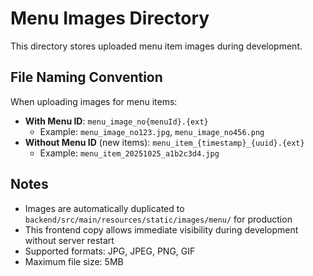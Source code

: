 # Menu Images Directory

This directory stores uploaded menu item images during development.

## File Naming Convention

When uploading images for menu items:
- **With Menu ID**: `menu_image_no{menuId}.{ext}`
  - Example: `menu_image_no123.jpg`, `menu_image_no456.png`
- **Without Menu ID** (new items): `menu_item_{timestamp}_{uuid}.{ext}`
  - Example: `menu_item_20251025_a1b2c3d4.jpg`

## Notes

- Images are automatically duplicated to `backend/src/main/resources/static/images/menu/` for production
- This frontend copy allows immediate visibility during development without server restart
- Supported formats: JPG, JPEG, PNG, GIF
- Maximum file size: 5MB
